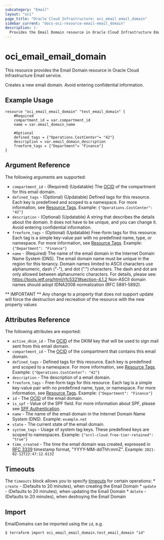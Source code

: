 ```yaml
---
subcategory: "Email"
layout: "oci"
page_title: "Oracle Cloud Infrastructure: oci_email_email_domain"
sidebar_current: "docs-oci-resource-email-email_domain"
description: |-
  Provides the Email Domain resource in Oracle Cloud Infrastructure Email service
---
```


# oci_email_email_domain
This resource provides the Email Domain resource in Oracle Cloud Infrastructure Email service.

Creates a new email domain. Avoid entering confidential information.

## Example Usage

```hcl
resource "oci_email_email_domain" "test_email_domain" {
	#Required
	compartment_id = var.compartment_id
	name = var.email_domain_name

	#Optional
	defined_tags = {"Operations.CostCenter"= "42"}
	description = var.email_domain_description
	freeform_tags = {"Department"= "Finance"}
}
```

## Argument Reference

The following arguments are supported:

* `compartment_id` - (Required) (Updatable) The [OCID](https://docs.cloud.oracle.com/iaas/Content/General/Concepts/identifiers.htm) of the compartment for this email domain.
* `defined_tags` - (Optional) (Updatable) Defined tags for this resource. Each key is predefined and scoped to a namespace. For more information, see [Resource Tags](https://docs.cloud.oracle.com/iaas/Content/General/Concepts/resourcetags.htm).  Example: `{"Operations.CostCenter": "42"}`
* `description` - (Optional) (Updatable) A string that describes the details about the domain. It does not have to be unique, and you can change it. Avoid entering confidential information.
* `freeform_tags` - (Optional) (Updatable) Free-form tags for this resource. Each tag is a simple key-value pair with no predefined name, type, or namespace. For more information, see [Resource Tags](https://docs.cloud.oracle.com/iaas/Content/General/Concepts/resourcetags.htm).  Example: `{"Department": "Finance"}`
* `name` - (Required) The name of the email domain in the Internet Domain Name System (DNS). The email domain name must be unique in the region for this tenancy. Domain names limited to ASCII characters use alphanumeric, dash ("-"), and dot (".") characters. The dash and dot are only allowed between alphanumeric characters. For details, please see: https://tools.ietf.org/html/rfc5321#section-4.1.2 Non-ASCII domain names should adopt IDNA2008 normalization (RFC 5891-5892).


** IMPORTANT **
Any change to a property that does not support update will force the destruction and recreation of the resource with the new property values

## Attributes Reference

The following attributes are exported:

* `active_dkim_id` - The [OCID](https://docs.cloud.oracle.com/iaas/Content/General/Concepts/identifiers.htm) of the DKIM key that will be used to sign mail sent from this email domain.
* `compartment_id` - The [OCID](https://docs.cloud.oracle.com/iaas/Content/General/Concepts/identifiers.htm) of the compartment that contains this email domain.
* `defined_tags` - Defined tags for this resource. Each key is predefined and scoped to a namespace. For more information, see [Resource Tags](https://docs.cloud.oracle.com/iaas/Content/General/Concepts/resourcetags.htm).  Example: `{"Operations.CostCenter": "42"}`
* `description` - The description of a email domain.
* `freeform_tags` - Free-form tags for this resource. Each tag is a simple key-value pair with no predefined name, type, or namespace. For more information, see [Resource Tags](https://docs.cloud.oracle.com/iaas/Content/General/Concepts/resourcetags.htm).  Example: `{"Department": "Finance"}`
* `id` - The [OCID](https://docs.cloud.oracle.com/iaas/Content/General/Concepts/identifiers.htm) of the email domain.
* `is_spf` - Value of the SPF field. For more information about SPF, please see [SPF Authentication](https://docs.cloud.oracle.com/iaas/Content/Email/Concepts/overview.htm#components).
* `name` - The name of the email domain in the Internet Domain Name System (DNS).  Example: `example.net`
* `state` - The current state of the email domain.
* `system_tags` - Usage of system tag keys. These predefined keys are scoped to namespaces. Example: `{"orcl-cloud.free-tier-retained": "true"}`
* `time_created` - The time the email domain was created, expressed in [RFC 3339](https://tools.ietf.org/html/rfc3339) timestamp format, "YYYY-MM-ddThh:mmZ".  Example: `2021-02-12T22:47:12.613Z`

## Timeouts

The `timeouts` block allows you to specify [timeouts](https://registry.terraform.io/providers/oracle/oci/latest/docs/guides/changing_timeouts) for certain operations:
	* `create` - (Defaults to 20 minutes), when creating the Email Domain
	* `update` - (Defaults to 20 minutes), when updating the Email Domain
	* `delete` - (Defaults to 20 minutes), when destroying the Email Domain

## Import

EmailDomains can be imported using the `id`, e.g.

```
$ terraform import oci_email_email_domain.test_email_domain "id"
```
